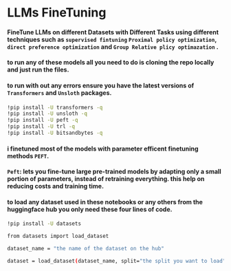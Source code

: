 # LLMs FineTuning
#### FineTune LLMs on different Datasets with Different Tasks using different techniques such as `supervised fintuning` `Proximal policy optimization`, `direct preference optimization` and `Group Relative plicy optimazation` .

#### to run any of these models all you need to do is cloning the repo locally and just run the files.
#### to run with out any errors ensure you have the latest versions of `Transformers` and `Unsloth` packages.
```bash
!pip install -U transformers -q
!pip install -U unsloth -q
!pip install -U peft -q
!pip install -U trl -q
!pip install -U bitsandbytes -q
```

#### i finetuned most of the models with parameter efficent finetuning methods `PEFT`.
#### `Peft`: lets you fine-tune large pre-trained models by adapting only a small portion of parameters, instead of retraining everything. this help on reducing costs and training time.


#### to load any dataset used in these notebooks or any others from the huggingface hub you only need these four lines of code.


```bash
!pip install -U datasets 

from datasets import load_dataset

dataset_name = "the name of the dataset on the hub"

dataset = load_dataset(dataset_name, split="the split you want to load")

```
